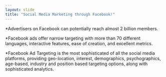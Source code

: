 ```yaml
---
layout: slide
title: "Social Media Marketing through Facebook!"
---
```

*Advertisers on Facebook can potentially reach almost 2 billion members.

*Facebook ads offer narrow targeting with more than 70 different languages, interactive features, ease of creation, and excellent metrics.

*Facebook Ad Targeting is the most sophisticated of all the social media platforms, providing geo-location, interest, demographics, psychographics, age-based, industry and position based targeting options, along with sophisticated analytics.

